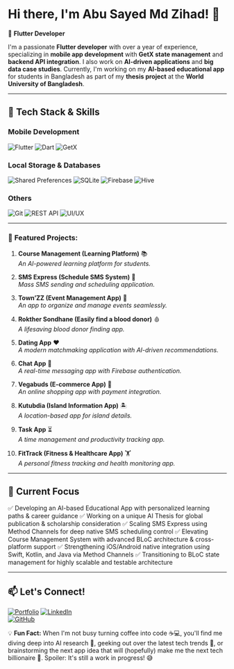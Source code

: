 # Hi there, I'm **Abu Sayed Md Zihad**! 👋

🚀 **Flutter Developer**

I'm a passionate **Flutter developer** with over a year of experience, specializing in **mobile app development** with **GetX state management** and **backend API integration**. I also work on **AI-driven applications** and **big data case studies**. Currently, I'm working on my **AI-based educational app** for students in Bangladesh as part of my **thesis project** at the **World University of Bangladesh**.

---

## 🔧 **Tech Stack & Skills**

### **Mobile Development**
![Flutter](https://img.shields.io/badge/Flutter-%2302569B.svg?style=flat&logo=Flutter&logoColor=white) ![Dart](https://img.shields.io/badge/Dart-%230175C2.svg?style=flat&logo=Dart&logoColor=white) ![GetX](https://img.shields.io/badge/GetX-%234285F4.svg?style=flat&logo=flutter&logoColor=white)

### **Local Storage & Databases**
![Shared Preferences](https://img.shields.io/badge/Shared%20Preferences-%230175C2.svg?style=flat&logo=flutter&logoColor=white) ![SQLite](https://img.shields.io/badge/SQLite-%23003B57.svg?style=flat&logo=sqlite&logoColor=white)   ![Firebase](https://img.shields.io/badge/Firebase-%23FFCA28.svg?style=flat&logo=Firebase&logoColor=black) ![Hive](https://img.shields.io/badge/Hive-%23FFCA28.svg?style=flat&logo=hive&logoColor=black)

### **Others**
![Git](https://img.shields.io/badge/Git-%23F05033.svg?style=flat&logo=git&logoColor=white) ![REST API](https://img.shields.io/badge/REST%20API-%23FF6F00.svg?style=flat&logo=postman&logoColor=white) ![UI/UX](https://img.shields.io/badge/UI%2FUX-%23FF4081.svg?style=flat&logo=adobe-xd&logoColor=white)

---

### 🚀 **Featured Projects:**

1. **Course Management (Learning Platform)** 📚  
   *An AI-powered learning platform for students.*

2. **SMS Express (Schedule SMS System)** 📩  
   *Mass SMS sending and scheduling application.*

3. **Town’ZZ (Event Management App)** 🎉  
   *An app to organize and manage events seamlessly.*

4. **Rokther Sondhane (Easily find a blood donor)** 🩸  
   *A lifesaving blood donor finding app.*

5. **Dating App** ❤️  
   *A modern matchmaking application with AI-driven recommendations.*

6. **Chat App** 💬  
   *A real-time messaging app with Firebase authentication.*

7. **Vegabuds (E-commerce App)** 🛒  
   *An online shopping app with payment integration.*

8. **Kutubdia (Island Information App)** 🏝  
   *A location-based app for island details.*

9. **Task App** ⏳  
   *A time management and productivity tracking app.*

10. **FitTrack (Fitness & Healthcare App)** 🏋️  
    *A personal fitness tracking and health monitoring app.*

---

## 🎯 **Current Focus**

✅ Developing an AI-based Educational App with personalized learning paths & career guidance
✅ Working on a unique AI Thesis for global publication & scholarship consideration
✅ Scaling SMS Express using Method Channels for deep native SMS scheduling control
✅ Elevating Course Management System with advanced BLoC architecture & cross-platform support
✅ Strengthening iOS/Android native integration using Swift, Kotlin, and Java via Method Channels
✅ Transitioning to BLoC state management for highly scalable and testable architecture

---

## 📫 **Let's Connect!**

[![Portfolio](https://img.shields.io/badge/Portfolio-%23000000.svg?style=flat&logo=Google-Chrome&logoColor=white)](https://zihadsikder.vercel.app/) 
[![LinkedIn](https://img.shields.io/badge/LinkedIn-%230077B5.svg?style=flat&logo=linkedin&logoColor=white)](https://www.linkedin.com/in/zihad-sikder-cse/)  
[![GitHub](https://img.shields.io/badge/GitHub-%23121011.svg?style=flat&logo=github&logoColor=white)](https://github.com/zihadsikder)  

💡 **Fun Fact:** When I'm not busy turning coffee into code ☕️💻, you'll find me diving deep into AI research 🤖, geeking out over the latest tech trends 🚀, or brainstorming the next app idea that will (hopefully) make me the next tech billionaire 🤑. Spoiler: It's still a work in progress! 😅
